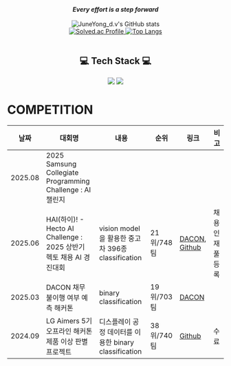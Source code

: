 <div align="center">
  <strong><em>Every effort is a step forward</em></strong>
</div>

<br/>

<div align="center">

  <img src="https://github-readme-stats-zeta-rosy-98.vercel.app/api?username=yousirong&show_icons=true&bg_color=30,e96443,904e95&title_color=fff&text_color=fff&count_private=true&include_all_commits=true" alt="JuneYong_d.v's GitHub stats" />

  <br/>

  <a href="https://solved.ac/dlwndyd/">
    <img src="http://mazassumnida.wtf/api/v2/generate_badge?boj=dlwndyd" alt="Solved.ac Profile" />
  </a>

  <a href="https://github.com/xooyong/github-readme-stats">
    <img src="https://github-readme-stats.vercel.app/api/top-langs/?username=xooyong&layout=compact" alt="Top Langs" />
  </a>

</div>

<br/>

<h2 align='center'> 💻 Tech Stack 💻 </h2>

<p align="center">
  <img src="https://img.shields.io/badge/python-3670A0?style=for-the-badge&logo=python&logoColor=ffdd54" />
  <img src="https://img.shields.io/badge/PyTorch-%23EE4C2C.svg?style=for-the-badge&logo=PyTorch&logoColor=white" />
</p>

# COMPETITION
날짜|대회명|내용|순위|링크|비고
---|---|---|---|---|---|
2025.08|2025 Samsung Collegiate Programming Challenge : AI 챌린지|||||
2025.06|HAI(하이)! - Hecto AI Challenge : 2025 상반기 헥토 채용 AI 경진대회|vision model을 활용한 중고차 396종 classification|21위/748팀|[DACON](https://dacon.io/competitions/official/236493/overview/description), [Github](https://github.com/xooyong/dacon-used-car-clf)|채용 인재풀 등록 
2025.03|DACON 채무 불이행 여부 예측 해커톤|binary classification|19위/703팀|[DACON](https://dacon.io/competitions/official/236450/codeshare/12304?page=1&dtype=recent)
2024.09|LG Aimers 5기 오프라인 해커톤 제품 이상 판별 프로젝트|디스플레이 공정 데이터를 이용한 binary classification|38위/740팀|[Github](https://github.com/xooyong/LG-Aimers-5)|수료
